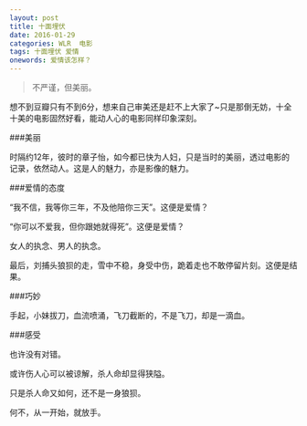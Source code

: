 ```yaml
---
layout: post
title: 十面埋伏
date: 2016-01-29
categories: WLR  电影
tags: 十面埋伏 爱情
onewords: 爱情该怎样？
---
```

> 不严谨，但美丽。

想不到豆瓣只有不到6分，想来自己审美还是赶不上大家了~只是那倒无妨，十全十美的电影固然好看，能动人心的电影同样印象深刻。

###美丽

时隔约12年，彼时的章子怡，如今都已快为人妇，只是当时的美丽，透过电影的记录，依然动人。这是人的魅力，亦是影像的魅力。

###爱情的态度

“我不信，我等你三年，不及他陪你三天”。这便是爱情？

“你可以不爱我，但你跟她就得死”。这便是爱情？

女人的执念、男人的执念。

最后，刘捕头狼狈的走，雪中不稳，身受中伤，跪着走也不敢停留片刻。这便是结果。

###巧妙

手起，小妹拔刀，血流喷涌，飞刀截断的，不是飞刀，却是一滴血。


###感受

也许没有对错。

或许伤人心可以被谅解，杀人命却显得狭隘。

只是杀人命又如何，还不是一身狼狈。

何不，从一开始，就放手。
